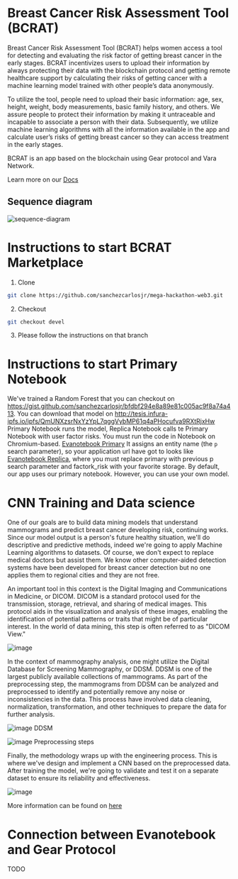 # Breast Cancer Risk Assessment Tool (BCRAT)

Breast Cancer Risk Assessment Tool (BCRAT) helps women access a tool for detecting and evaluating the risk factor of getting breast cancer in the early stages. BCRAT incentivizes users to upload their information by always protecting their data with the blockchain protocol and getting remote healthcare support by calculating their risks of getting cancer with a machine learning model trained with other people’s data anonymously.

To utilize the tool, people need to upload their basic information: age, sex, height, weight, body measurements, basic family history, and others. We assure people to protect their information by making it untraceable and incapable to associate a person with their data. Subsequently, we utilize machine learning algorithms with all the information available in the app and calculate user’s risks of getting breast cancer so they can access treatment in the early stages.

BCRAT is an app based on the blockchain using Gear protocol and Vara Network. 

Learn more on our [Docs](https://carlos-eduardo-sanchez-torres.sanchezcarlosjr.com/TRHEAD-an-Hackathon-Web3-version-6640d15eee8e4896a3dcbe2ca24a5448)

## Sequence diagram
![sequence-diagram](https://github.com/sanchezcarlosjr/mega-hackathon-web3/assets/98775097/62ad6720-462c-4c95-a2cc-7f4bcbb381dc)

# Instructions to start BCRAT Marketplace
1. Clone 
```bash
git clone https://github.com/sanchezcarlosjr/mega-hackathon-web3.git
```

2. Checkout
```bash
git checkout devel
```

3. Please follow the instructions on that branch

# Instructions to start Primary Notebook
We've trained a Random Forest that you can checkout on https://gist.github.com/sanchezcarlosjr/bfdbf294e8a89e81c005ac9f8a74a413. You can download that model on http://tesis.infura-ipfs.io/ipfs/QmUNXzsrNxYzYpL7qggVybMP61q4aPHocufva9RXtRjxHw
Primary Notebook runs the model, Replica Notebook calls te Primary Notebook with user factor risks. You must run the code in Notebook on Chromium-based. 
 [Evanotebook Primary](https://notebook.sanchezcarlosjr.com/?u=https://raw.githubusercontent.com/sanchezcarlosjr/mega-hackathon-web3/main/evanotebook-primary.json)
It assigns an entity name (the ``p`` search parameter), so your application url have got to looks like [Evanotebook Replica](https://notebook.sanchezcarlosjr.com/?u=https%3A%2F%2Fraw.githubusercontent.com%2Fsanchezcarlosjr%2FBCRAT%2Fmain%2Fevanotebook-replica.json&factor_risk=https%3A%2F%2Fraw.githubusercontent.com%2Fsanchezcarlosjr%2FBCRAT%2Fmain%2Ffactor-risk-example.json&primary=eceamnulku&m=2), where you must replace primary with previous p search parameter and factork_risk with your favorite storage.
By default, our app uses our primary notebook. However, you can use your own model.

# CNN Training and Data science
One of our goals are to build data mining models that understand mammograms and predict breast cancer developing risk, continuing works. Since our model output is a person's future healthy situation, we'll do descriptive and predictive methods, indeed we're going to apply Machine Learning algorithms to datasets. Of course, we don't expect to replace medical doctors but assist them. We know other computer-aided detection systems have been developed for breast cancer detection but no one applies them to regional cities and they are not free.

An important tool in this context is the Digital Imaging and Communications in Medicine, or DICOM. DICOM is a standard protocol used for the transmission, storage, retrieval, and sharing of medical images. This protocol aids in the visualization and analysis of these images, enabling the identification of potential patterns or traits that might be of particular interest. In the world of data mining, this step is often referred to as "DICOM View."

![image](https://github.com/sanchezcarlosjr/BCRAT/assets/24639141/29c57671-f4d1-45a3-bb7b-6866903d4116)

In the context of mammography analysis, one might utilize the Digital Database for Screening Mammography, or DDSM. DDSM is one of the largest publicly available collections of mammograms. As part of the preprocessing step, the mammograms from DDSM can be analyzed and preprocessed to identify and potentially remove any noise or inconsistencies in the data. This process have involved data cleaning, normalization, transformation, and other techniques to prepare the data for further analysis.

![image](https://github.com/sanchezcarlosjr/BCRAT/assets/24639141/bf8f3aef-9b54-4edd-b777-b81412351388)
DDSM


![image](https://github.com/sanchezcarlosjr/BCRAT/assets/24639141/b2db4467-7724-4276-92b6-397888c17d28)
Preprocessing steps

Finally, the methodology wraps up with the engineering process. This is where we've design and implement a CNN based on the preprocessed data. After training the model, we're going to validate and test it on a separate dataset to ensure its reliability and effectiveness.

![image](https://github.com/sanchezcarlosjr/BCRAT/assets/24639141/a0e0d04d-a459-45aa-96b6-de4c10f42b74)


More information can be found on [here](https://carlos-eduardo-sanchez-torres.sanchezcarlosjr.com/Data-mining-project-Breast-Cancer-risk-estimation-using-data-mining-techniques-at-a-public-Mexican--7a807c1db3b641378180b0c60633c38b)


# Connection between Evanotebook and Gear Protocol

TODO
